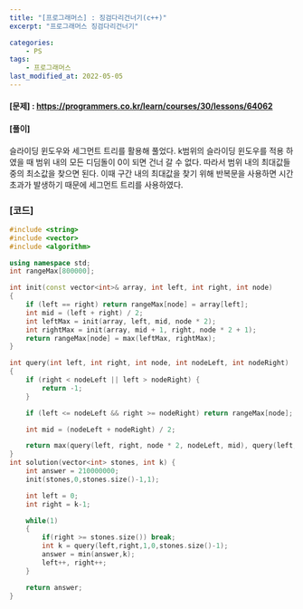 ```yaml
---
title: "[프로그래머스] : 징검다리건너기(c++)"
excerpt: "프로그래머스 징검다리건너기"

categories:
    - PS
tags:
    - 프로그래머스
last_modified_at: 2022-05-05
---
```


#### [문제] : <https://programmers.co.kr/learn/courses/30/lessons/64062>

#### [풀이]

슬라이딩 윈도우와 세그먼트 트리를 활용해 풀었다.
k범위의 슬라이딩 윈도우를 적용 하였을 때 범위 내의 모든 디딤돌이 0이 되면 건너 갈 수 없다.
따라서 범위 내의 최대값들 중의 최소값을 찾으면 된다. 이때 구간 내의 최대값을 찾기 위해 반복문을
사용하면 시간초과가 발생하기 때문에 세그먼트 트리를 사용하였다.

### [코드]

```cpp
#include <string>
#include <vector>
#include <algorithm>

using namespace std;
int rangeMax[800000];

int init(const vector<int>& array, int left, int right, int node)
{
    if (left == right) return rangeMax[node] = array[left];
    int mid = (left + right) / 2;
    int leftMax = init(array, left, mid, node * 2);
    int rightMax = init(array, mid + 1, right, node * 2 + 1);
    return rangeMax[node] = max(leftMax, rightMax);
}

int query(int left, int right, int node, int nodeLeft, int nodeRight)
{
    if (right < nodeLeft || left > nodeRight) { 
        return -1; 
    }

    if (left <= nodeLeft && right >= nodeRight) return rangeMax[node];

    int mid = (nodeLeft + nodeRight) / 2;

    return max(query(left, right, node * 2, nodeLeft, mid), query(left, right, node * 2 + 1, mid + 1, nodeRight));
}
int solution(vector<int> stones, int k) {
    int answer = 210000000;
    init(stones,0,stones.size()-1,1);

    int left = 0;
    int right = k-1;

    while(1)
    {
        if(right >= stones.size()) break;
        int k = query(left,right,1,0,stones.size()-1);
        answer = min(answer,k);
        left++, right++;
    }

    return answer;
}

```